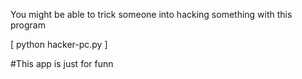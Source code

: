 You might be able to trick someone into hacking something with this program 
 
[ python hacker-pc.py ]

#This app is just for funn



